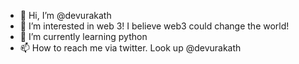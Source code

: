 - 👋 Hi, I’m @devurakath
- 👀 I’m interested in web 3! I believe web3 could change the world!
- 🌱 I’m currently learning python
- 📫 How to reach me via twitter. Look up @devurakath
